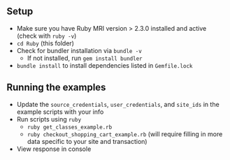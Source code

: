 ## Setup

* Make sure you have Ruby MRI version > 2.3.0 installed and active (check with `ruby -v`)
* `cd Ruby` (this folder)
* Check for bundler installation via `bundle -v`
  * If not installed, run `gem install bundler`
* `bundle install` to install dependencies listed in `Gemfile.lock`

## Running the examples

* Update the `source_credentials`, `user_credentials`, and `site_ids` in the example scripts with your info
* Run scripts using `ruby`
  * `ruby get_classes_example.rb`
  * `ruby checkout_shopping_cart_example.rb` (will require filling in more data specific to your site and transaction)
* View response in console
